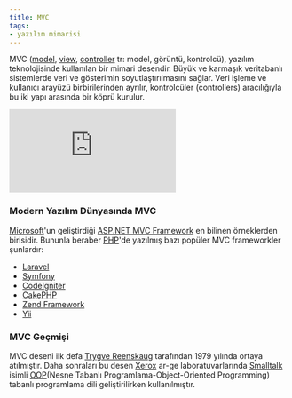 ```yaml
---
title: MVC
tags:
- yazılım mimarisi
---
```


MVC ([model](/model), [view](/view), [controller](/controller) tr: model, görüntü, kontrolcü), yazılım teknolojisinde kullanılan bir mimari desendir. Büyük ve karmaşık veritabanlı sistemlerde veri ve gösterimin soyutlaştırılmasını sağlar. Veri işleme ve kullanıcı arayüzü birbirilerinden ayrılır, kontrolcüler (controllers) aracılığıyla bu iki yapı arasında bir köprü kurulur.

![MVC](http://www.wiki-zero.com/index.php?q=aHR0cHM6Ly91cGxvYWQud2lraW1lZGlhLm9yZy93aWtpcGVkaWEvY29tbW9ucy90aHVtYi9mL2ZkL01WQy1Qcm9jZXNzLnBuZy8yMDBweC1NVkMtUHJvY2Vzcy5wbmc "Resim 1.1 MVC Yapısının Görsel Şeması") 

### Modern Yazılım Dünyasında MVC

[Microsoft](/microsoft)'un geliştirdiği [ASP.NET MVC Framework](https://www.asp.net/mvc) en bilinen örneklerden birisidir. Bununla beraber [PHP](/php)'de yazılmış bazı popüler MVC frameworkler şunlardır:

* [Laravel](http://laravel.com/)
* [Symfony](https://symfony.com/)
* [CodeIgniter](http://ellislab.com/codeigniter)
* [CakePHP](http://cakephp.org/)
* [Zend Framework](http://framework.zend.com/)
* [Yii](http://www.yiiframework.com/)

### MVC Geçmişi
MVC deseni ilk defa [Trygve Reenskaug](https://en.wikipedia.org/wiki/Trygve_Reenskaug) tarafından 1979 yılında ortaya atılmıştır.
Daha sonraları bu desen [Xerox](https://tr.wikipedia.org/wiki/Xerox) ar-ge laboratuvarlarında 
[Smalltalk](https://tr.wikipedia.org/wiki/Smalltalk) isimli [OOP](/oop)(Nesne Tabanlı Programlama-Object-Oriented Programming)
tabanlı programlama dili geliştirilirken kullanılmıştır.
